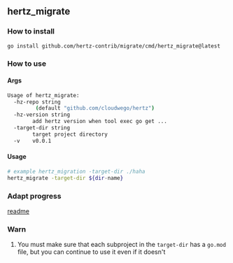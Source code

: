 ## hertz_migrate

### How to install

```bash
go install github.com/hertz-contrib/migrate/cmd/hertz_migrate@latest
```

### How to use

#### Args

```bash
Usage of hertz_migrate:
  -hz-repo string
         (default "github.com/cloudwego/hertz")
  -hz-version string
        add hertz version when tool exec go get ...
  -target-dir string
        target project directory
  -v    v0.0.1

```

#### Usage
```bash
# example hertz_migration -target-dir ./haha
hertz_migrate -target-dir ${dir-name}
```

### Adapt progress
[readme](./adapt.md)

### Warn

1. You must make sure that each subproject in the `target-dir` has a `go.mod` file, but you can continue to use it even if it doesn't
